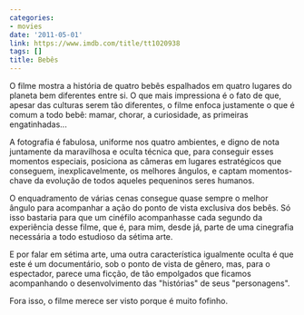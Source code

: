 ```yaml
---
categories:
- movies
date: '2011-05-01'
link: https://www.imdb.com/title/tt1020938
tags: []
title: Bebês
---
```


O filme mostra a história de quatro bebês espalhados em quatro lugares do planeta bem diferentes entre si. O que mais impressiona é o fato de que, apesar das culturas serem tão diferentes, o filme enfoca justamente o que é comum a todo bebê: mamar, chorar, a curiosidade, as primeiras engatinhadas...

A fotografia é fabulosa, uniforme nos quatro ambientes, e digno de nota juntamente da maravilhosa e oculta técnica que, para conseguir esses momentos especiais, posiciona as câmeras em lugares estratégicos que conseguem, inexplicavelmente, os melhores ângulos, e captam momentos-chave da evolução de todos aqueles pequeninos seres humanos.

O enquadramento de várias cenas consegue quase sempre o melhor ângulo para acompanhar a ação do ponto de vista exclusiva dos bebês. Só isso bastaria para que um cinéfilo acompanhasse cada segundo da experiência desse filme, que é, para mim, desde já, parte de uma cinegrafia necessária a todo estudioso da sétima arte.

E por falar em sétima arte, uma outra característica igualmente oculta é que este é um documentário, sob o ponto de vista de gênero, mas, para o espectador, parece uma ficção, de tão empolgados que ficamos acompanhando o desenvolvimento das "histórias" de seus "personagens".

Fora isso, o filme merece ser visto porque é muito fofinho.
